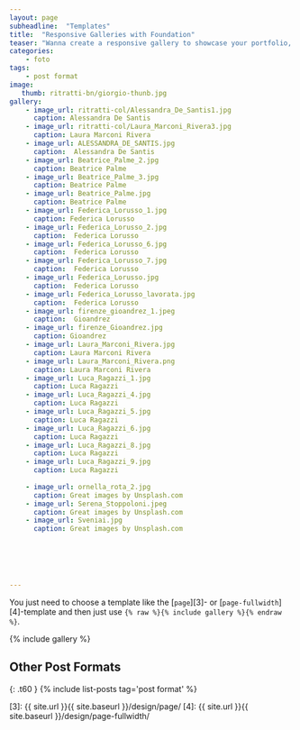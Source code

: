 ```yaml
---
layout: page
subheadline:  "Templates"
title:  "Responsive Galleries with Foundation"
teaser: "Wanna create a responsive gallery to showcase your portfolio, recent photos or images? It's quite easy thanks to Foundation and <a href='http://www.pedani.it'>Clearing Lightbox</a>."
categories:
    - foto
tags:
    - post format
image:
   thumb: ritratti-bn/giorgio-thunb.jpg
gallery:
    - image_url: ritratti-col/Alessandra_De_Santis1.jpg
      caption: Alessandra De Santis
    - image_url: ritratti-col/Laura_Marconi_Rivera3.jpg
      caption: Laura Marconi Rivera
    - image_url: ALESSANDRA_DE_SANTIS.jpg
      caption:  Alessandra De Santis
    - image_url: Beatrice_Palme_2.jpg
      caption: Beatrice Palme
    - image_url: Beatrice_Palme_3.jpg
      caption: Beatrice Palme
    - image_url: Beatrice_Palme.jpg
      caption: Beatrice Palme
    - image_url: Federica_Lorusso_1.jpg
      caption: Federica Lorusso
    - image_url: Federica_Lorusso_2.jpg
      caption:  Federica Lorusso
    - image_url: Federica_Lorusso_6.jpg
      caption:  Federica Lorusso
    - image_url: Federica_Lorusso_7.jpg
      caption:  Federica Lorusso
    - image_url: Federica_Lorusso.jpg
      caption:  Federica Lorusso
    - image_url: Federica_Lorusso_lavorata.jpg
      caption:  Federica Lorusso
    - image_url: firenze_gioandrez_1.jpeg
      caption:  Gioandrez
    - image_url: firenze_Gioandrez.jpg
      caption: Gioandrez
    - image_url: Laura_Marconi_Rivera.jpg
      caption: Laura Marconi Rivera
    - image_url: Laura_Marconi_Rivera.png
      caption: Laura Marconi Rivera
    - image_url: Luca_Ragazzi_1.jpg
      caption: Luca Ragazzi
    - image_url: Luca_Ragazzi_4.jpg
      caption: Luca Ragazzi
    - image_url: Luca_Ragazzi_5.jpg
      caption: Luca Ragazzi
    - image_url: Luca_Ragazzi_6.jpg
      caption: Luca Ragazzi
    - image_url: Luca_Ragazzi_8.jpg
      caption: Luca Ragazzi
    - image_url: Luca_Ragazzi_9.jpg
      caption: Luca Ragazzi
  
    - image_url: ornella_rota_2.jpg
      caption: Great images by Unsplash.com
    - image_url: Serena_Stoppoloni.jpeg
      caption: Great images by Unsplash.com
    - image_url: Sveniai.jpg
      caption: Great images by Unsplash.com





      
---
```

You just need to choose a template like the [`page`][3]- or [`page-fullwidth`][4]-template and then just use `{% raw %}{% include gallery %}{% endraw %}`.
<!--more-->

{% include gallery %}







## Other Post Formats
{: .t60 }
{% include list-posts tag='post format' %}



 [1]: http://foundation.zurb.com/docs/components/clearing.html
 [2]: http://foundation.zurb.com/docs/components/block_grid.html
 [3]: {{ site.url }}{{ site.baseurl }}/design/page/
 [4]: {{ site.url }}{{ site.baseurl }}/design/page-fullwidth/
